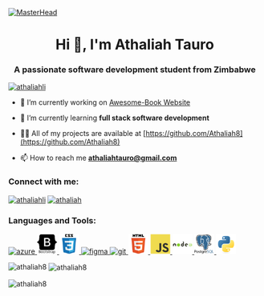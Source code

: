 [![MasterHead](https://www.kilburnstrode.com/KilburnStrode/media/KilburnStrodeMediaLibrary/Knowledge/Banner.png?ext=.png)](https://Athaliah8.io)


<h1 align="center">Hi 👋, I'm Athaliah Tauro</h1>
<h3 align="center">A passionate software development student from Zimbabwe</h3>
<img align="right"  width="400" src="https://media.tenor.com/S59bPkT0pqcAAAAC/programming.gif" alt="">

<p align="left"> <a href="https://twitter.com/athaliahli" target="blank"><img src="https://img.shields.io/twitter/follow/athaliahli?logo=twitter&style=for-the-badge" alt="athaliahli" /></a> </p>

- 🔭 I’m currently working on [Awesome-Book Website](https://github.com/SabiMantock/awesome-books)

- 🌱 I’m currently learning **full stack software development**

- 👨‍💻 All of my projects are available at [https://github.com/Athaliah8](https://github.com/Athaliah8)

- 📫 How to reach me **athaliahtauro@gmail.com**

<h3 align="left">Connect with me:</h3>
<p align="left">
<a href="https://twitter.com/athaliahli" target="blank"><img align="center" src="https://raw.githubusercontent.com/rahuldkjain/github-profile-readme-generator/master/src/images/icons/Social/twitter.svg" alt="athaliahli" height="30" width="40" /></a>
<a href="https://linkedin.com/in/athaliah" target="blank"><img align="center" src="https://raw.githubusercontent.com/rahuldkjain/github-profile-readme-generator/master/src/images/icons/Social/linked-in-alt.svg" alt="athaliah" height="30" width="40" /></a>
</p>

<h3 align="left">Languages and Tools:</h3>
<p align="left"> <a href="https://azure.microsoft.com/en-in/" target="_blank" rel="noreferrer"> <img src="https://www.vectorlogo.zone/logos/microsoft_azure/microsoft_azure-icon.svg" alt="azure" width="40" height="40"/> </a> <a href="https://getbootstrap.com" target="_blank" rel="noreferrer"> <img src="https://raw.githubusercontent.com/devicons/devicon/master/icons/bootstrap/bootstrap-plain-wordmark.svg" alt="bootstrap" width="40" height="40"/> </a> <a href="https://www.w3schools.com/css/" target="_blank" rel="noreferrer"> <img src="https://raw.githubusercontent.com/devicons/devicon/master/icons/css3/css3-original-wordmark.svg" alt="css3" width="40" height="40"/> </a> <a href="https://www.figma.com/" target="_blank" rel="noreferrer"> <img src="https://www.vectorlogo.zone/logos/figma/figma-icon.svg" alt="figma" width="40" height="40"/> </a> <a href="https://git-scm.com/" target="_blank" rel="noreferrer"> <img src="https://www.vectorlogo.zone/logos/git-scm/git-scm-icon.svg" alt="git" width="40" height="40"/> </a> <a href="https://www.w3.org/html/" target="_blank" rel="noreferrer"> <img src="https://raw.githubusercontent.com/devicons/devicon/master/icons/html5/html5-original-wordmark.svg" alt="html5" width="40" height="40"/> </a> <a href="https://developer.mozilla.org/en-US/docs/Web/JavaScript" target="_blank" rel="noreferrer"> <img src="https://raw.githubusercontent.com/devicons/devicon/master/icons/javascript/javascript-original.svg" alt="javascript" width="40" height="40"/> </a> <a href="https://nodejs.org" target="_blank" rel="noreferrer"> <img src="https://raw.githubusercontent.com/devicons/devicon/master/icons/nodejs/nodejs-original-wordmark.svg" alt="nodejs" width="40" height="40"/> </a> <a href="https://www.postgresql.org" target="_blank" rel="noreferrer"> <img src="https://raw.githubusercontent.com/devicons/devicon/master/icons/postgresql/postgresql-original-wordmark.svg" alt="postgresql" width="40" height="40"/> </a> <a href="https://www.python.org" target="_blank" rel="noreferrer"> <img src="https://raw.githubusercontent.com/devicons/devicon/master/icons/python/python-original.svg" alt="python" width="40" height="40"/> </a> </p>

<p><img align="left" src="https://github-readme-stats.vercel.app/api/top-langs?username=athaliah8&show_icons=true&locale=en&layout=compact" alt="athaliah8" /></p>

<p>&nbsp;<img align="center" src="https://github-readme-stats.vercel.app/api?username=athaliah8&show_icons=true&locale=en" alt="athaliah8" /></p>

<p><img align="center" src="https://github-readme-streak-stats.herokuapp.com/?user=athaliah8&" alt="athaliah8" /></p>
